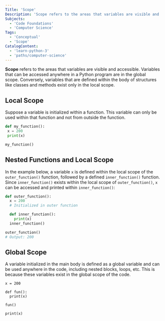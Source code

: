 ```yaml
---
Title: 'Scope'
Description: 'Scope refers to the areas that variables are visible and accessible.'
Subjects:
  - 'Code Foundations'
  - 'Computer Science'
Tags:
  - 'Conceptual'
  - 'Scope'
CatalogContent:
  - 'learn-python-3'
  - 'paths/computer-science'
---
```


**Scope** refers to the areas that variables are visible and accessible. Variables that can be accessed anywhere in a Python program are in the global scope. Conversely, variables that are defined within the body of structures like classes and methods exist only in the local scope.

## Local Scope

Suppose a variable is initialized within a function. This variable can only be used within that function and not from outside the function.

```py
def my_function():
 x = 200
 print(x)

my_function()
```

## Nested Functions and Local Scope

In the example below, a variable `x` is defined within the local scope of the `outer_function()` function, followed by a defined `inner_function()` function. Since `inner_function()` exists within the local scope of `outer_function()`, `x` can be accessed and printed within `inner_function()`:

```py
def outer_function():
  x = 200
  # Initialized in outer function

  def inner_function():
    print(x)
  inner_function()

outer_function()
# Output: 200
```

## Global Scope

A variable initialized in the main body is defined as a global variable and can be used anywhere in the code, including nested blocks, loops, etc. This is because these variables exist in the global scope of the code.

```codebyte/python
x = 200

def fun():
  print(x)

fun()

print(x)
```
